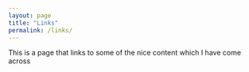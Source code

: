 ```yaml
---
layout: page
title: "Links"
permalink: /links/
---
```


This is a page that links to some of the nice content which I have come across
